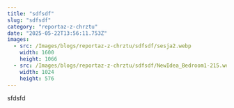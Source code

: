```yaml
---
title: "sdfsdf"
slug: "sdfsdf"
category: "reportaz-z-chrztu"
date: "2025-05-22T13:56:11.753Z"
images:
  - src: /Images/blogs/reportaz-z-chrztu/sdfsdf/sesja2.webp
    width: 1600
    height: 1066
  - src: /Images/blogs/reportaz-z-chrztu/sdfsdf/NewIdea_Bedroom1-215.webp
    width: 1024
    height: 576
---
```


sfdsfd
